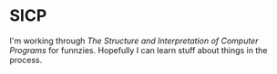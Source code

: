 SICP
====

I'm working through _The Structure and Interpretation of Computer Programs_ for
funnzies.  Hopefully I can learn stuff about things in the process.
